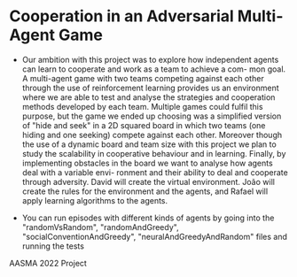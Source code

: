 # Cooperation in an Adversarial Multi-Agent Game

- Our ambition with this project was to explore how independent
agents can learn to cooperate and work as a team to achieve a com-
mon goal. A multi-agent game with two teams competing against
each other through the use of reinforcement learning provides us
an environment where we are able to test and analyse the strategies
and cooperation methods developed by each team. Multiple games
could fulfil this purpose, but the game we ended up choosing was
a simplified version of "hide and seek" in a 2D squared board in
which two teams (one hiding and one seeking) compete against
each other. Moreover though the use of a dynamic board and team
size with this project we plan to study the scalability in cooperative
behaviour and in learning. Finally, by implementing obstacles in
the board we want to analyse how agents deal with a variable envi-
ronment and their ability to deal and cooperate through adversity.
David will create the virtual environment. João will create the rules
for the environment and the agents, and Rafael will apply learning
algorithms to the agents.

- You can run episodes with different kinds of agents by going into the "randomVsRandom", "randomAndGreedy",
"socialConventionAndGreedy", "neuralAndGreedyAndRandom" files and running the tests


AASMA 2022 Project

